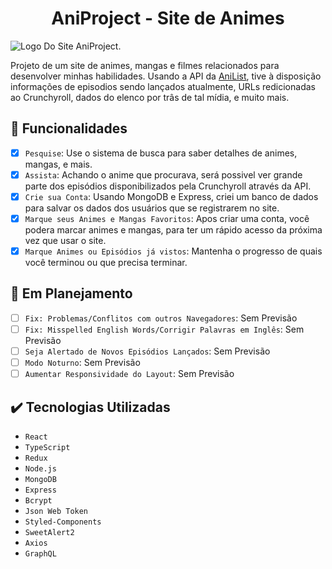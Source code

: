 <h1 align="center">AniProject - Site de Animes</h1>

![Logo Do Site AniProject.](https://user-images.githubusercontent.com/69987890/177884319-0678f842-f3ca-4f62-8d31-7638ca954057.png)

Projeto de um site de animes, mangas e filmes relacionados para desenvolver minhas habilidades. Usando a API da <a href='https://anilist.gitbook.io/anilist-apiv2-docs/'>AniList</a>, tive à disposição informações de episodios sendo lançados atualmente, URLs redicionadas ao Crunchyroll, dados do elenco por trâs de tal mídia, e muito mais.

## :hammer: Funcionalidades

- [x] `Pesquise`: Use o sistema de busca para saber detalhes de animes, mangas, e mais.
- [x] `Assista`: Achando o anime que procurava, será possivel ver grande parte dos episódios disponibilizados pela Crunchyroll através da API.
- [x] `Crie sua Conta`: Usando MongoDB e Express, criei um banco de dados para salvar os dados dos usuários que se registrarem no site.
- [x] `Marque seus Animes e Mangas Favoritos`: Apos criar uma conta, você podera marcar animes e mangas, para ter um rápido acesso da próxima vez que usar o site.
- [x] `Marque Animes ou Episódios já vistos`: Mantenha o progresso de quais você terminou ou que precisa terminar.

## :pushpin: Em Planejamento

- [ ] `Fix: Problemas/Conflitos com outros Navegadores`: Sem Previsão 
- [ ] `Fix: Misspelled English Words/Corrigir Palavras em Inglês`: Sem Previsão
- [ ] `Seja Alertado de Novos Episódios Lançados`: Sem Previsão 
- [ ] `Modo Noturno`: Sem Previsão 
- [ ] `Aumentar Responsividade do Layout`: Sem Previsão 

## :heavy_check_mark: Tecnologias Utilizadas

- ``React``
- ``TypeScript``
- ``Redux``
- ``Node.js``
- ``MongoDB``
- ``Express``
- ``Bcrypt``
- ``Json Web Token``
- ``Styled-Components``
- ``SweetAlert2``
- ``Axios``
- ``GraphQL``
